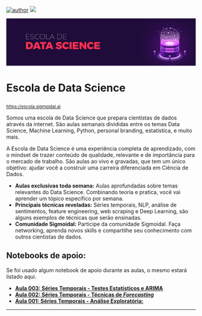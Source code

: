 [![author](https://img.shields.io/badge/author-carlosfab-red.svg)](https://www.linkedin.com/in/carlosfab) [![](https://img.shields.io/badge/python-3.7+-blue.svg)](https://www.python.org/downloads/release/python-365/)

<p align="center">
  <img src="/img/github-banner.png" >
</p>

# Escola de Data Science
<sub>https://escola.sigmoidal.ai</sub>

Somos uma escola de Data Science que prepara cientistas de dados através da internet. São aulas semanais divididas entre os temas Data Science, Machine Learning, Python, personal branding, estatística, e muito mais.

A Escola de Data Science é uma experiência completa de aprendizado, com o mindset de trazer conteúdo de qualidade, relevante e de importância para o mercado de trabalho. São aulas ao vivo e gravadas, que tem um único objetivo: ajudar você a construir uma carreira diferenciada em Ciência de Dados.

* **Aulas exclusivas toda semana:** Aulas aprofundadas sobre temas relevantes do Data Science. Combinando teoria e pratica, você vai aprender um tópico específico por semana.
* **Principais técnicas reveladas:** Séries temporais, NLP, análise de sentimentos, feature engineering, web scraping e Deep Learning, são alguns exemplos de técnicas que serão ensinadas.
* **Comunidade Sigmoidal:** Participe da comunidade Sigmoidal. Faça networking, aprenda novos skills e compartilhe seu conhecimento com outros cientistas de dados.


## Notebooks de apoio:
Se foi usado algum notebook de apoio durante as aulas, o mesmo estará listado aqui.
* [**Aula 003: Séries Temporais - Testes Estatísticos e ARIMA**](https://github.com/carlosfab/escola-data-science/blob/master/notebooks/Aula_003_S%C3%A9ries_Temporais_(Time_Series)_Parte_3.ipynb)
* [**Aula 002: Séries Temporais - Técnicas de *Forecasting***](https://github.com/carlosfab/escola-data-science/blob/master/notebooks/Aula_003_S%C3%A9ries_Temporais_(Time_Series)_Parte_3.ipynb)
* [**Aula 001: Séries Temporais - Análise Exploratória:**](https://github.com/carlosfab/escola-data-science/blob/master/notebooks/Aula_001_Séries_Temporais_(Time_Series)_Parte_1.ipynb)

---







